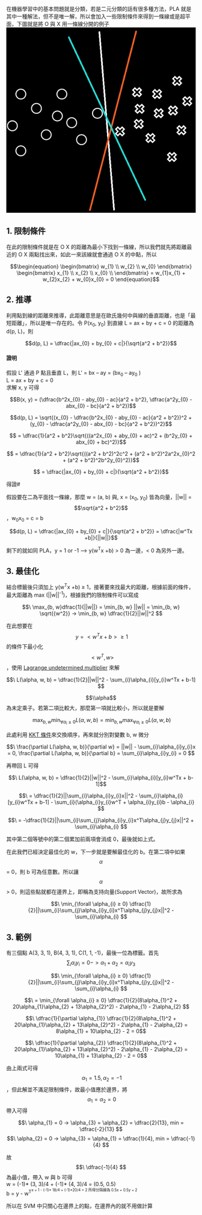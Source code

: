 在機器學習中的基本問題就是分類，若是二元分類的話有很多種方法，PLA 就是其中一種解法，但不是唯一解，所以會加入一些限制條件來得到一條線或是超平面，下圖就是將 O 與 X 用一條線分開的例子
![img](https://github.com/JrPhy/MachineLearning/blob/master/Support%20Vector%20Machine/img/classfy.jpg)

## 1. 限制條件
在此的限制條件就是在 O X 的距離為最小下找到一條線，所以我們就先將距離最近的 O X 兩點找出來，如此一來該線就會通過 O X 的中點，所以

$$\begin{equation}
    \begin{bmatrix}
        w_{1} \\ w_{2} \\ w_{0}
    \end{bmatrix}
    \begin{bmatrix}
        x_{1} \\
        x_{2} \\
        x_{0} \\
    \end{bmatrix}
    = w_{1}x_{1} + w_{2}x_{2} + w_{0}x_{0} = 0
\end{equation}$$

## 2. 推導
利用點到線的距離來推導，此距離意思是在歐氏幾何中與線的垂直距離，也是「最短距離」，所以是唯一存在的。令 P(x<sub>0</sub>, y<sub>0</sub>) 到直線 L = ax + by + c = 0 的距離為 d(p, L)，則

$$d(p, L) = \dfrac{|ax_{0} + by_{0} + c|}{\sqrt{a^2 + b^2}}$$

#### 證明
假設 L' 通過 P 點且垂直 L，則 
L' = bx – ay = (bx<sub>0</sub> – ay<sub>0</sub>
)\
L = ax + by + c = 0\
求解 x, y 可得

$$B(x, y) = (\dfrac{b^2x_{0} - aby_{0} - ac}{a^2 + b^2}, \dfrac{a^2y_{0} - abx_{0} - bc}{a^2 + b^2})$$

$$d(p, L) = \sqrt{(x_{0} - \dfrac{b^2x_{0} - aby_{0} - ac}{a^2 + b^2})^2 + (y_{0} - \dfrac{a^2y_{0} - abx_{0} - bc}{a^2 + b^2})^2}$$

$$ = \dfrac{1}{a^2 + b^2}\sqrt{((a^2x_{0} + aby_{0} + ac)^2 + (b^2y_{0} + abx_{0} + bc)^2)}$$

$$ = \dfrac{1}{a^2 + b^2}\sqrt{((a^2 + b^2)^2c^2 + (a^2 + b^2)^2a^2x_{0}^2 + (a^2 + b^2)^2b^2y_{0}^2)}$$

$$ = \dfrac{|ax_{0} + by_{0} + c|}{\sqrt{a^2 + b^2}}$$

得證#

假設要在二為平面找一條線，那麼 w = (a, b) 與, x = (x<sub>0</sub>, y<sub>0</sub>) 皆為向量，||w|| = $$\sqrt{a^2 + b^2}$$，w<sub>0</sub>x<sub>0</sub> = c = b

$$d(p, L) = \dfrac{|ax_{0} + by_{0} + c|}{\sqrt{a^2 + b^2}} = \dfrac{|w^Tx +b|}{||w||}$$

剩下的就如同 PLA，y = 1 or -1 --> y(w<sup>T</sup>x +b) > 0 為一邊，< 0 為另外一邊。

## 3. 最佳化
結合標籤後只須加上 y(w<sup>T</sup>x +b) ≥ 1，接著要來找最大的距離，根據前面的條件，最大距離為 max (||w||<sup>-1</sup>)，根據我們的限制條件可以寫成

$$\ \max_{b, w}dfrac{1}{||w||} = \min_{b, w} ||w|| = \min_{b, w} \sqrt{{w^2}} -> \min_{b, w} \dfrac{1}{2}||w||^2  $$

在此想要在 $$\ y = <w^Tx + b> ≥ 1 $$ 的條件下最小化 $$\ <w^T, w> $$，使用 [Lagrange undetermined multiplier](https://en.wikipedia.org/wiki/Lagrange_multiplier) 來解

$$\ L(\alpha, w, b) = \dfrac{1}{2}||w||^2 - \sum_{i}\alpha_{i}[y_{i}w^Tx + b-1] $$

$$\\alpha$$ 為未定乘子。若第二項比較大，那麼第一項就比較小，所以就是要解

$$\ \max_{b, w} \min_{\forall \alpha_{i} ≥ 0} L(\alpha, w, b) = \min_{b, w} \max_{\forall \alpha_{i} ≥ 0} L(\alpha, w, b) $$

此處利用 [KKT 條件](https://ccjou.wordpress.com/2017/02/07/karush-kuhn-tucker-kkt-%E6%A2%9D%E4%BB%B6/)來交換順序，再來就分別對變數 b, w 微分

$$\ \frac{\partial L(\alpha, w, b)}{\partial w} = ||w|| - \sum_{i}\alpha_{i}y_{i}x = 0, \frac{\partial L(\alpha, w, b)}{\partial b} = \sum_{i}\alpha_{i}y_{i} = 0 $$ 

再帶回 L 可得 

$$\ L(\alpha, w, b) = \dfrac{1}{2}||w||^2 - \sum_{i}\alpha_{i}[y_{i}w^Tx + b-1]$$

$$\ = \dfrac{1}{2}||\sum_{i}\alpha_{i}y_{i}x||^2 - \sum_{i}\alpha_{i}[y_{i}w^Tx + b-1] - \sum_{i}(\alpha_{i}y_{i}w^T + \alpha_{i}y_{i}b - \alpha_{i} $$

$$\ = -\dfrac{1}{2}||\sum_{i}\sum_{j}\alpha_{i}y_{i}x^T\alpha_{j}y_{j}x||^2 + \sum_{i}\alpha_{i} $$

其中第二個等號中的第二個累加前兩項會消成 0，最後就如上式。

在此我們已經決定最佳化的 w，下一步就是要解最佳化的 b。在第二項中如果 $$\alpha$$ = 0，則 b 可為任意數。所以讓 $$\alpha$$ > 0，則這些點就都在邊界上，即稱為支持向量(Support Vector)，故所求為

$$\ \min_{\forall \alpha_{i} ≥ 0} \dfrac{1}{2}||\sum_{i}\sum_{j}\alpha_{i}y_{i}x^T\alpha_{j}y_{j}x||^2 - \sum_{i}\alpha_{i} $$

## 3. 範例
有三個點 A(3, 3, 1), B(4, 3, 1), C(1, 1, -1)，最後一位為標籤。首先 $$ \sum_{i}\alpha_{i}y_{i} = 0 -> \alpha_{1} + \alpha_{2} = \alpha_{i}y_{3} $$

$$\ \min_{\forall \alpha_{i} ≥ 0} \dfrac{1}{2}||\sum_{i}\sum_{j}\alpha_{i}y_{i}x^T\alpha_{j}y_{j}x||^2 - \sum_{i}\alpha_{i} $$

$$\ = \min_{\forall \alpha_{i} ≥ 0} \dfrac{1}{2}(8\alpha_{1}^2 + 20\alpha_{1}\alpha_{2} + 13\alpha_{2}^2) - 2\alpha_{1} - 2\alpha_{2} $$

$$\ \dfrac{1}{\partial \alpha_{1}} \dfrac{1}{2}(8\alpha_{1}^2 + 20\alpha_{1}\alpha_{2} + 13\alpha_{2}^2) - 2\alpha_{1} - 2\alpha_{2} = 8\alpha_{1} + 10\alpha_{2} - 2 = 0$$

$$\ \dfrac{1}{\partial \alpha_{2}} \dfrac{1}{2}(8\alpha_{1}^2 + 20\alpha_{1}\alpha_{2} + 13\alpha_{2}^2) - 2\alpha_{1} - 2\alpha_{2} = 10\alpha_{1} + 13\alpha_{2} - 2 = 0$$

由上兩式可得 $$\ \alpha_{1} = 1.5, \alpha_{2} = -1 $$，但此解並不滿足限制條件，故最小值應於邊界，將 $$\ \alpha_{1} = \alpha_{2} = 0 $$ 帶入可得 

$$\ \alpha_{1} = 0 -> \alpha_{3} = \alpha_{2} = \dfrac{2}{13}, min = \dfrac{-2}{13} $$
$$\ \alpha_{2} = 0 -> \alpha_{3} = \alpha_{1} = \dfrac{1}{4}, min = \dfrac{-1}{4} $$

故 $$\ \dfrac{-1}{4} $$ 為最小值，帶入 w 與 b 可得\
w = (-1)* (3, 3)/4 + (-1)* (4, 3)/4 = (0.5, 0.5)\
b = y - w<sup>T<sup>x = 1 - (-1)* 18/4 + (-1)*20/4 = 2
所得分隔線為 0.5x + 0.5y = 2

所以在 SVM 中只關心在邊界上的點，在邊界內的就不用做計算
